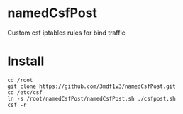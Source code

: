 # namedCsfPost
Custom csf iptables rules for bind traffic 

# Install
	cd /root
	git clone https://github.com/3mdf1v3/namedCsfPost.git
	cd /etc/csf
	ln -s /root/namedCsfPost/namedCsfPost.sh ./csfpost.sh
	csf -r

